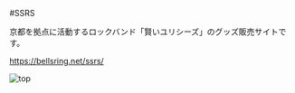 #SSRS

京都を拠点に活動するロックバンド「賢いユリシーズ」のグッズ販売サイトです。

https://bellsring.net/ssrs/

![top](https://user-images.githubusercontent.com/50432038/111364314-688a1280-86d4-11eb-84cd-f0e8feb112b4.png)




